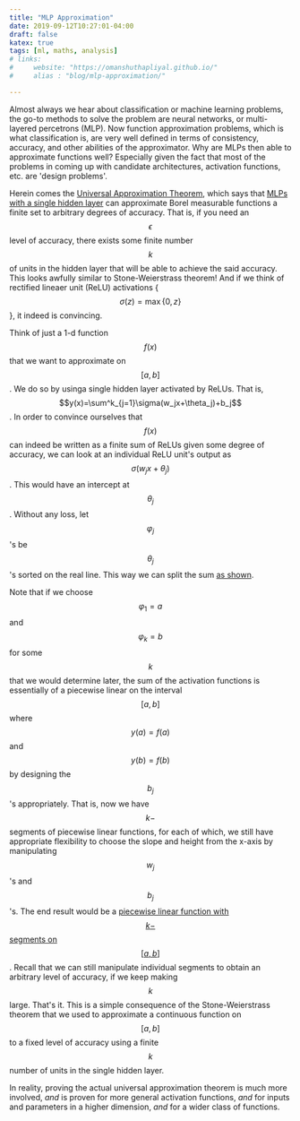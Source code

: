 ```yaml
---
title: "MLP Approximation"
date: 2019-09-12T10:27:01-04:00
draft: false
katex: true
tags: [ml, maths, analysis]
# links:
#     website: "https://omanshuthapliyal.github.io/"
#     alias : "blog/mlp-approximation/"

---
```


Almost always we hear about classification or machine learning problems, the go-to methods to solve the problem are neural networks, or multi-layered percetrons (MLP).
Now function approximation problems, which is what classification is, are very well defined in terms of consistency, accuracy, and other abilities of the approximator.
Why are MLPs then able to approximate functions well? Especially given the fact that most of the problems in coming up with candidate architectures, activation functions, etc. are 'design problems'.

Herein comes the [Universal Approximation Theorem](https://en.wikipedia.org/wiki/Universal_approximation_theorem), which says that [MLPs with a single hidden layer](/mlp-approximation/1-hiddenlayer.png) can approximate Borel measurable functions a finite set to arbitrary degrees of accuracy. That is, if you need an $$\epsilon$$ level of accuracy, there exists some finite number $$k$$ of units in the hidden layer that will be able to achieve the said accuracy.
This looks awfully similar to Stone-Weierstrass theorem!
And if we think of rectified lineaer unit (ReLU) activations {$$\sigma(z) = \max{\{0,z\}}$$}, it indeed is convincing.

Think of just a 1-d function $$f(x)$$ that we want to approximate on $$[a,b]$$. 
We do so by usinga single hidden layer activated by ReLUs. That is, $$y(x)=\sum^k_{j=1}\sigma(w_jx+\theta_j)+b_j$$. In order to convince ourselves that $$f(x)$$ can indeed be written as a finite sum of ReLUs given some degree of accuracy, we can look at an individual ReLU unit's output as $$\sigma(w_jx+\theta_j)$$. This would have an intercept at $$\theta_j$$. Without any loss, let $$\varphi_j$$'s be $$\theta_j$$'s sorted on the real line. This way we can split the sum [as shown](/mlp-approximation/relus.png).

Note that if we choose $$\varphi_1=a$$ and $$\varphi_k=b$$ for some $$k$$ that we would determine later, the sum of the activation functions is essentially of a piecewise linear on the interval $$[a,b]$$ where $$y(a)=f(a)$$ and $$y(b)=f(b)$$by designing the $$b_j$$'s appropriately.
That is, now we have $$k-$$segments of piecewise linear functions, for each of which, we still have appropriate flexibility to choose the slope and height from the x-axis by manipulating $$w_j$$'s and $$b_j$$'s.
The end result would be a [piecewise linear function with $$k-$$ segments on $$[a,b]$$](/mlp-approximation/approx.png). Recall that we can still manipulate individual segments to obtain an arbitrary level of accuracy, if we keep making $$k$$ large.
That's it.
This is a simple consequence of the Stone-Weierstrass theorem that we used to approximate a continuous function on $$[a,b]$$ to a fixed level of accuracy using a finite $$k$$ number of units in the single hidden layer.

In reality, proving the actual universal approximation theorem is much more involved, *and* is proven for more general activation functions, *and* for inputs and parameters in a higher dimension, *and* for a wider class of functions.


